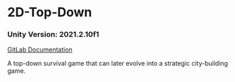 # 2D-Top-Down
### Unity Version: 2021.2.10f1
[GitLab Documentation](https://docs.gitlab.com/ee/gitlab-basics/start-using-git.html)

A top-down survival game that can later evolve into a strategic city-building game.
